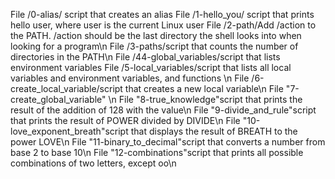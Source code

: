 File /0-alias/ script that creates an alias
File /1-hello_you/ script that prints hello user, where user is the current Linux user
File /2-path/Add /action to the PATH. /action should be the last directory the shell looks into when looking for a program\n
File /3-paths/script that counts the number of directories in the PATH\n
File /44-global_variables/script that lists environment variables
File /5-local_variables/script that lists all local variables and environment variables, and functions \n
File /6-create_local_variable/script that creates a new local variable\n
File "7-create_global_variable" \n
File "8-true_knowledge"script that prints the result of the addition of 128 with the value\n
File "9-divide_and_rule"script that prints the result of POWER divided by DIVIDE\n
File "10-love_exponent_breath"script that displays the result of BREATH to the power LOVE\n
File "11-binary_to_decimal"script that converts a number from base 2 to base 10\n
File "12-combinations"script that prints all possible combinations of two letters, except oo\n
